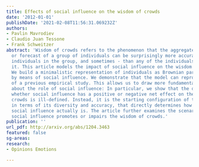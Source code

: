 ```yaml
---
title: Effects of social influence on the wisdom of crowds
date: '2012-01-01'
publishDate: '2021-02-08T11:56:31.069232Z'
authors:
- Pavlin Mavrodiev
- Claudio Juan Tessone
- Frank Schweitzer
abstract: 'Wisdom of crowds refers to the phenomenon that the aggregate prediction
  or forecast of a group of individuals can be surprisingly more accurate than most
  individuals in the group, and sometimes - than any of the individuals comprising
  it. This article models the impact of social influence on the wisdom of crowds.
  We build a minimalistic representation of individuals as Brownian particles coupled
  by means of social influence. We demonstrate that the model can reproduce results
  of a previous empirical study. This allows us to draw more fundamental conclusions
  about the role of social influence: In particular, we show that the question of
  whether social influence has a positive or negative net effect on the wisdom of
  crowds is ill-defined. Instead, it is the starting configuration of the population,
  in terms of its diversity and accuracy, that directly determines how beneficial
  social influence actually is. The article further examines the scenarios under which
  social influence promotes or impairs the wisdom of crowds.'
publication: ''
url_pdf: http://arxiv.org/abs/1204.3463
featured: false
sg-areas:
research: 
- Opinions Emotions

---
```


